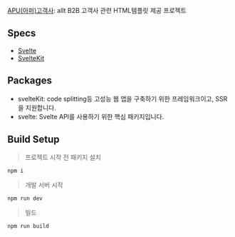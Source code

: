 
[APU(아퍼)고객사](https://apuc.netlify.app/): allt B2B 고객사 관련 HTML템플릿 제공 프로젝트

## Specs
+ [Svelte](https://svelte.dev/)
+ [SvelteKit](https://kit.svelte.dev/)

  
## Packages
+ svelteKit: code splitting등 고성능 웹 앱을 구축하기 위한 프레임워크이고, SSR을 지원합니다.
+ svelte: Svelte API를 사용하기 위한 핵심 패키지입니다.


## Build Setup
> 프로젝트 시작 전 패키지 설치
```
npm i
```
> 개발 서버 시작
```
npm run dev
```
> 빌드
```
npm run build
```
